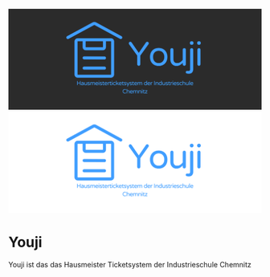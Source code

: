 ![Youji Banner Dark](./resources/ReadmeBannerDark.png#gh-dark-mode-only)
![Youji Banner Dark](./resources/ReadmeBannerLight.png#gh-light-mode-only)

# Youji

Youji ist das das Hausmeister Ticketsystem der Industrieschule Chemnitz